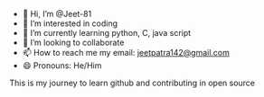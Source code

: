- 👋 Hi, I’m @Jeet-81
- 👀 I’m interested in coding
- 🌱 I’m currently learning python, C, java script
- 💞️ I’m looking to collaborate 
- 📫 How to reach me my email: jeetpatra142@gmail.com
- 😄 Pronouns: He/Him

<!---
Jeet-81/Jeet-81 is a ✨ special ✨ repository because its `README.md` (this file) appears on your GitHub profile.
You can click the Preview link to take a look at your changes.
--->
This is my journey to learn github and contributing in open source
